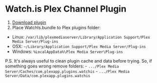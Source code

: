 Watch.is Plex Channel Plugin
===========

1. [Download plugin](https://github.com/Dewsmen/plexplugins/archive/master.zip)
2. Place WatchIs.bundle to Plex plugins folder:
  * Linux: `/var/lib/plexmediaserver/Library/Application Support/Plex Media Server/Plug-ins`
  * OSX: `~/Library/Application Support/Plex Media Server/Plug-ins`
  * Windows: `%LocalAppData%\Plex Media Server\Plug-ins`

P.S.
	It's always useful to clean plugin cache and data before trying. 
	So, if something goes wrong remove folders:
		-	`.../Plex Media Server/Caches/com.plexapp.plugins.watchis`
 		-	`.../Plex Media Server/Data/com.plexapp.plugins.watchis`